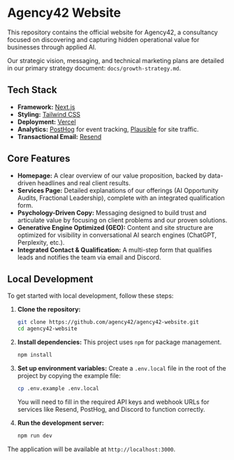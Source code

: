 # Agency42 Website

This repository contains the official website for Agency42, a consultancy focused on discovering and capturing hidden operational value for businesses through applied AI.

Our strategic vision, messaging, and technical marketing plans are detailed in our primary strategy document: `docs/growth-strategy.md`.

## Tech Stack

*   **Framework:** [Next.js](https://nextjs.org/)
*   **Styling:** [Tailwind CSS](https://tailwindcss.com/)
*   **Deployment:** [Vercel](https://vercel.com/)
*   **Analytics:** [PostHog](https://posthog.com/) for event tracking, [Plausible](httpss://plausible.io/) for site traffic.
*   **Transactional Email:** [Resend](https://resend.com/)

## Core Features

-   **Homepage:** A clear overview of our value proposition, backed by data-driven headlines and real client results.
-   **Services Page:** Detailed explanations of our offerings (AI Opportunity Audits, Fractional Leadership), complete with an integrated qualification form.
-   **Psychology-Driven Copy:** Messaging designed to build trust and articulate value by focusing on client problems and our proven solutions.
-   **Generative Engine Optimized (GEO):** Content and site structure are optimized for visibility in conversational AI search engines (ChatGPT, Perplexity, etc.).
-   **Integrated Contact & Qualification:** A multi-step form that qualifies leads and notifies the team via email and Discord.

## Local Development

To get started with local development, follow these steps:

1.  **Clone the repository:**
    ```bash
    git clone https://github.com/agency42/agency42-website.git
    cd agency42-website
    ```

2.  **Install dependencies:**
    This project uses `npm` for package management.
    ```bash
    npm install
    ```

3.  **Set up environment variables:**
    Create a `.env.local` file in the root of the project by copying the example file:
    ```bash
    cp .env.example .env.local
    ```
    You will need to fill in the required API keys and webhook URLs for services like Resend, PostHog, and Discord to function correctly.

4.  **Run the development server:**
    ```bash
    npm run dev
    ```

The application will be available at `http://localhost:3000`.